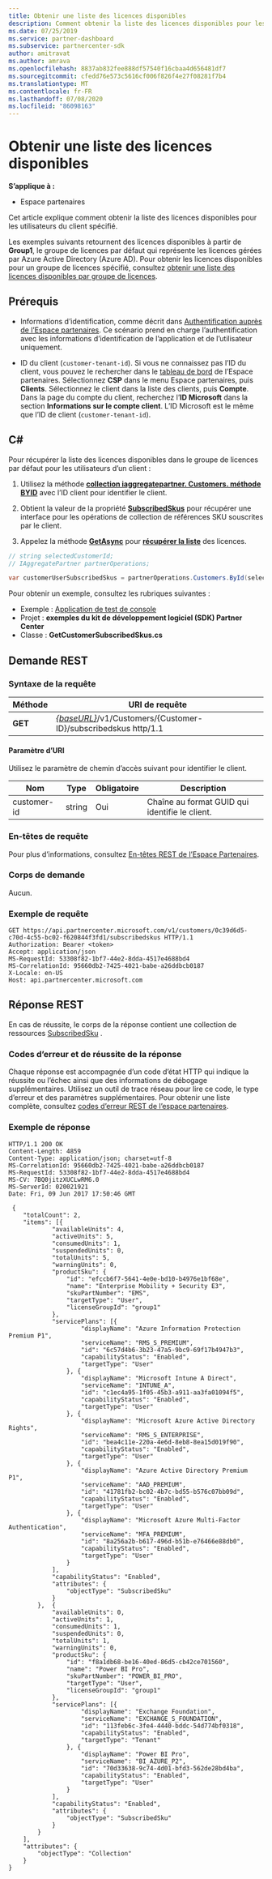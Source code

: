 ```yaml
---
title: Obtenir une liste des licences disponibles
description: Comment obtenir la liste des licences disponibles pour les utilisateurs du client spécifié.
ms.date: 07/25/2019
ms.service: partner-dashboard
ms.subservice: partnercenter-sdk
author: amitravat
ms.author: amrava
ms.openlocfilehash: 8837ab832fee888df57540f16cbaa4d656481df7
ms.sourcegitcommit: cfedd76e573c5616cf006f826f4e27f08281f7b4
ms.translationtype: MT
ms.contentlocale: fr-FR
ms.lasthandoff: 07/08/2020
ms.locfileid: "86098163"
---
```

# <a name="get-a-list-of-available-licenses"></a>Obtenir une liste des licences disponibles

**S’applique à :**

- Espace partenaires

Cet article explique comment obtenir la liste des licences disponibles pour les utilisateurs du client spécifié.

Les exemples suivants retournent des licences disponibles à partir de **Group1**, le groupe de licences par défaut qui représente les licences gérées par Azure Active Directory (Azure AD). Pour obtenir les licences disponibles pour un groupe de licences spécifié, consultez [obtenir une liste des licences disponibles par groupe de licences](get-a-list-of-available-licenses-by-license-group.md).

## <a name="prerequisites"></a>Prérequis

- Informations d’identification, comme décrit dans [Authentification auprès de l’Espace partenaires](partner-center-authentication.md). Ce scénario prend en charge l’authentification avec les informations d’identification de l’application et de l’utilisateur uniquement.

- ID du client (`customer-tenant-id`). Si vous ne connaissez pas l’ID du client, vous pouvez le rechercher dans le [tableau de bord](https://partner.microsoft.com/dashboard) de l’Espace partenaires. Sélectionnez **CSP** dans le menu Espace partenaires, puis **Clients**. Sélectionnez le client dans la liste des clients, puis **Compte**. Dans la page du compte du client, recherchez l’**ID Microsoft** dans la section **Informations sur le compte client**. L’ID Microsoft est le même que l’ID de client (`customer-tenant-id`).

## <a name="c"></a>C\#

Pour récupérer la liste des licences disponibles dans le groupe de licences par défaut pour les utilisateurs d’un client :

1. Utilisez la méthode [**collection iaggregatepartner. Customers. méthode BYID**](https://docs.microsoft.com/dotnet/api/microsoft.store.partnercenter.customers.icustomercollection.byid) avec l’ID client pour identifier le client.

2. Obtient la valeur de la propriété [**SubscribedSkus**](https://docs.microsoft.com/dotnet/api/microsoft.store.partnercenter.customers.icustomer.subscribedskus) pour récupérer une interface pour les opérations de collection de références SKU souscrites par le client.

3. Appelez la méthode [**GetAsync**](https://docs.microsoft.com/dotnet/api/microsoft.store.partnercenter.subscribedskus.icustomersubscribedskucollection.getasync) pour [**récupérer la liste**](https://docs.microsoft.com/dotnet/api/microsoft.store.partnercenter.subscribedskus.icustomersubscribedskucollection.get) des licences.

``` csharp
// string selectedCustomerId;
// IAggregatePartner partnerOperations;

var customerUserSubscribedSkus = partnerOperations.Customers.ById(selectedCustomerId).SubscribedSkus.Get();
```

Pour obtenir un exemple, consultez les rubriques suivantes :

- Exemple : [Application de test de console](console-test-app.md)
- Projet : **exemples du kit de développement logiciel (SDK) Partner Center**
- Classe : **GetCustomerSubscribedSkus.cs**

## <a name="rest-request"></a>Demande REST

### <a name="request-syntax"></a>Syntaxe de la requête

| Méthode  | URI de requête                                                                                    |
|---------|------------------------------------------------------------------------------------------------|
| **GET** | [*{baseURL}*](partner-center-rest-urls.md)/v1/Customers/{Customer-ID}/subscribedskus http/1.1 |

#### <a name="uri-parameter"></a>Paramètre d’URI

Utilisez le paramètre de chemin d’accès suivant pour identifier le client.

| Nom        | Type   | Obligatoire | Description                                           |
|-------------|--------|----------|-------------------------------------------------------|
| customer-id | string | Oui      | Chaîne au format GUID qui identifie le client. |

### <a name="request-headers"></a>En-têtes de requête

Pour plus d’informations, consultez [En-têtes REST de l’Espace Partenaires](headers.md).

### <a name="request-body"></a>Corps de demande

Aucun.

### <a name="request-example"></a>Exemple de requête

```http
GET https://api.partnercenter.microsoft.com/v1/customers/0c39d6d5-c70d-4c55-bc02-f620844f3fd1/subscribedskus HTTP/1.1
Authorization: Bearer <token>
Accept: application/json
MS-RequestId: 53308f82-1bf7-44e2-8dda-4517e4688bd4
MS-CorrelationId: 95660db2-7425-4021-babe-a26ddbcb0187
X-Locale: en-US
Host: api.partnercenter.microsoft.com
```

## <a name="rest-response"></a>Réponse REST

En cas de réussite, le corps de la réponse contient une collection de ressources [SubscribedSku](license-resources.md#subscribedsku) .

### <a name="response-success-and-error-codes"></a>Codes d’erreur et de réussite de la réponse

Chaque réponse est accompagnée d’un code d’état HTTP qui indique la réussite ou l’échec ainsi que des informations de débogage supplémentaires. Utilisez un outil de trace réseau pour lire ce code, le type d’erreur et des paramètres supplémentaires. Pour obtenir une liste complète, consultez [codes d’erreur REST de l’espace partenaires](error-codes.md).

### <a name="response-example"></a>Exemple de réponse

```http
HTTP/1.1 200 OK
Content-Length: 4859
Content-Type: application/json; charset=utf-8
MS-CorrelationId: 95660db2-7425-4021-babe-a26ddbcb0187
MS-RequestId: 53308f82-1bf7-44e2-8dda-4517e4688bd4
MS-CV: 7BQ0jitzXUCLwRM6.0
MS-ServerId: 020021921
Date: Fri, 09 Jun 2017 17:50:46 GMT

 {
    "totalCount": 2,
    "items": [{
            "availableUnits": 4,
            "activeUnits": 5,
            "consumedUnits": 1,
            "suspendedUnits": 0,
            "totalUnits": 5,
            "warningUnits": 0,
            "productSku": {
                "id": "efccb6f7-5641-4e0e-bd10-b4976e1bf68e",
                "name": "Enterprise Mobility + Security E3",
                "skuPartNumber": "EMS",
                "targetType": "User",
                "licenseGroupId": "group1"
            },
            "servicePlans": [{
                    "displayName": "Azure Information Protection Premium P1",
                    "serviceName": "RMS_S_PREMIUM",
                    "id": "6c57d4b6-3b23-47a5-9bc9-69f17b4947b3",
                    "capabilityStatus": "Enabled",
                    "targetType": "User"
                }, {
                    "displayName": "Microsoft Intune A Direct",
                    "serviceName": "INTUNE_A",
                    "id": "c1ec4a95-1f05-45b3-a911-aa3fa01094f5",
                    "capabilityStatus": "Enabled",
                    "targetType": "User"
                }, {
                    "displayName": "Microsoft Azure Active Directory Rights",
                    "serviceName": "RMS_S_ENTERPRISE",
                    "id": "bea4c11e-220a-4e6d-8eb8-8ea15d019f90",
                    "capabilityStatus": "Enabled",
                    "targetType": "User"
                }, {
                    "displayName": "Azure Active Directory Premium P1",
                    "serviceName": "AAD_PREMIUM",
                    "id": "41781fb2-bc02-4b7c-bd55-b576c07bb09d",
                    "capabilityStatus": "Enabled",
                    "targetType": "User"
                }, {
                    "displayName": "Microsoft Azure Multi-Factor Authentication",
                    "serviceName": "MFA_PREMIUM",
                    "id": "8a256a2b-b617-496d-b51b-e76466e88db0",
                    "capabilityStatus": "Enabled",
                    "targetType": "User"
                }
            ],
            "capabilityStatus": "Enabled",
            "attributes": {
                "objectType": "SubscribedSku"
            }
        },  {
            "availableUnits": 0,
            "activeUnits": 1,
            "consumedUnits": 1,
            "suspendedUnits": 0,
            "totalUnits": 1,
            "warningUnits": 0,
            "productSku": {
                "id": "f8a1db68-be16-40ed-86d5-cb42ce701560",
                "name": "Power BI Pro",
                "skuPartNumber": "POWER_BI_PRO",
                "targetType": "User",
                "licenseGroupId": "group1"
            },
            "servicePlans": [{
                    "displayName": "Exchange Foundation",
                    "serviceName": "EXCHANGE_S_FOUNDATION",
                    "id": "113feb6c-3fe4-4440-bddc-54d774bf0318",
                    "capabilityStatus": "Enabled",
                    "targetType": "Tenant"
                }, {
                    "displayName": "Power BI Pro",
                    "serviceName": "BI_AZURE_P2",
                    "id": "70d33638-9c74-4d01-bfd3-562de28bd4ba",
                    "capabilityStatus": "Enabled",
                    "targetType": "User"
                }
            ],
            "capabilityStatus": "Enabled",
            "attributes": {
                "objectType": "SubscribedSku"
            }
        }
    ],
    "attributes": {
        "objectType": "Collection"
    }
}
```
